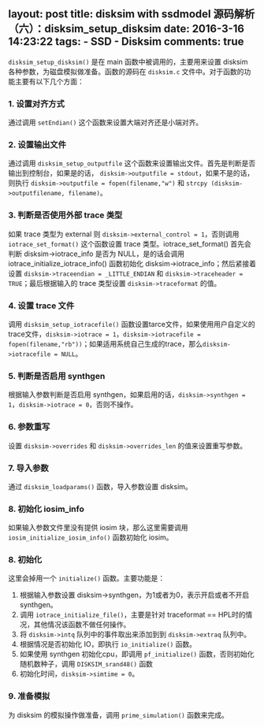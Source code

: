 layout: post
title: disksim with ssdmodel 源码解析（六）：disksim_setup_disksim
date: 2016-3-16 14:23:22
tags: 
	- SSD
	- Disksim
comments: true  
---

`disksim_setup_disksim()` 是在 main 函数中被调用的，主要用来设置 disksim 各种参数，为磁盘模拟做准备。函数的源码在 `disksim.c` 文件中。对于函数的功能主要有以下几个方面：


### **1. 设置对齐方式** ###

通过调用 `setEndian()` 这个函数来设置大端对齐还是小端对齐。

<!--more-->

### **2. 设置输出文件** ###

通过调用 `disksim_setup_outputfile` 这个函数来设置输出文件。首先是判断是否输出到控制台，如果是的话， `disksim->outputfile = stdout`，如果不是的话，则执行 `disksim->outputfile = fopen(filename,"w")` 和 `strcpy (disksim->outputfilename, filename)`。

### **3. 判断是否使用外部 trace 类型** ###

如果 trace 类型为 external 则 `disksim->external_control = 1`，否则调用 `iotrace_set_format()` 这个函数设置 trace 类型。iotrace_set_format() 首先会判断 disksim->iotrace_info 是否为 NULL，是的话会调用 iotrace_initialize_iotrace_info() 函数初始化 disksim->iotrace_info；然后紧接着设置  `disksim->traceendian = _LITTLE_ENDIAN` 和 `disksim->traceheader = TRUE`；最后根据输入的 trace 类型设置 `disksim->traceformat` 的值。

### **4. 设置 trace 文件** ###

调用 `disksim_setup_iotracefile()` 函数设置tarce文件，如果使用用户自定义的trace文件，`disksim->iotrace = 1`，`disksim->iotracefile = fopen(filename,"rb"))`；如果适用系统自己生成的trace，那么`disksim->iotracefile = NULL`。

### **5. 判断是否启用 synthgen** ###

根据输入参数判断是否启用 synthgen，如果启用的话，`disksim->synthgen = 1`，`disksim->iotrace = 0`，否则不操作。

### **6. 参数重写** ###

设置 `disksim->overrides` 和 `disksim->overrides_len` 的值来设置重写参数。

### **7. 导入参数** ###

通过 `disksim_loadparams()` 函数，导入参数设置 disksim。

### **8. 初始化 iosim_info** ###

如果输入参数文件里没有提供 iosim 块，那么这里需要调用 `iosim_initialize_iosim_info()` 函数初始化 iosim。

### **8. 初始化** ###

这里会掉用一个 `initialize()` 函数。主要功能是：
1. 根据输入参数设置 disksim->synthgen，为1或者为0，表示开启或者不开启 synthgen。
2. 调用 `iotrace_initialize_file()`，主要是针对 traceformat == HPL时的情况，其他情况该函数不做任何操作。
3. 将 `disksim->intq` 队列中的事件取出来添加到到 `disksim->extraq` 队列中。
4. 根据情况是否初始化 IO，即执行 `io_initialize()` 函数。
5. 如果使用 synthgen 初始化cpu，即调用 `pf_initialize()` 函数，否则初始化随机数种子，调用 `DISKSIM_srand48()` 函数
6. 初始化时间，`disksim->simtime = 0`。

### **9. 准备模拟** ###

为 disksim 的模拟操作做准备，调用 `prime_simulation()` 函数来完成。